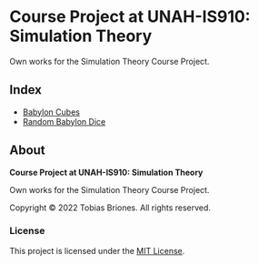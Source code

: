 # Course Project at UNAH-IS910: Simulation Theory

Own works for the Simulation Theory Course Project.

## Index

- [Babylon Cubes](babylon-cubes)
- [Random Babylon Dice](random-babylon-dice)

## About

**Course Project at UNAH-IS910: Simulation Theory**

Own works for the Simulation Theory Course Project.

Copyright © 2022 Tobias Briones. All rights reserved.

### License

This project is licensed under the [MIT License](LICENSE).
